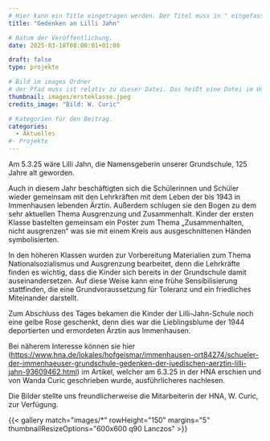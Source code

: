 ```yaml
---
# Hier kann ein Title eingetragen werden. Der Titel muss in " eingefasst sein
title: "Gedenken an Lilli Jahn"

# Datum der Veröffentlichung.
date: 2025-03-18T08:00:01+01:00

draft: false
type: projekte

# Bild im images Ordner
# der Pfad muss ist relativ zu dieser Datei. Das heißt eine Datei im Unterordner "images" wird über images/dateiname.jpg angegeben.
thumbnail: images/ersteklasse.jpeg
credits_image: "Bild: W. Curic"

# Kategorien für den Beitrag.
categories:
  - Aktuelles
#- Projekte
---
```


Am 5.3.25 wäre Lilli Jahn, die Namensgeberin unserer Grundschule, 125 Jahre alt geworden. 

Auch in diesem Jahr beschäftigten sich die Schülerinnen und Schüler wieder gemeinsam mit den Lehrkräften mit dem Leben der bis 1943 in Immenhausen lebenden Ärztin. Außerdem schlugen sie den Bogen zu dem sehr aktuellen Thema Ausgrenzung und Zusammenhalt. Kinder der ersten Klasse bastelten gemeinsam ein Poster zum Thema „Zusammenhalten, nicht ausgrenzen“ was sie mit einem Kreis aus ausgeschnittenen Händen symbolisierten. 

<!--more-->

In den höheren Klassen wurden zur Vorbereitung Materialien zum Thema Nationalsozialismus und Ausgrenzung bearbeitet, denn die Lehrkräfte finden es wichtig, dass die Kinder sich bereits in der Grundschule damit auseinandersetzen. Auf diese Weise kann eine frühe Sensibilisierung stattfinden, die eine Grundvoraussetzung für Toleranz und ein friedliches Miteinander darstellt.


Zum Abschluss des Tages bekamen die Kinder der Lilli-Jahn-Schule noch eine gelbe Rose geschenkt, denn dies war die Lieblingsblume der 1944 deportierten und ermordeten Ärztin aus Immenhausen.

Bei näherem Interesse können sie hier (https://www.hna.de/lokales/hofgeismar/immenhausen-ort84274/schueler-der-immenhaeuser-grundschule-gedenken-der-juedischen-aerztin-lilli-jahn-93609462.html) im Artikel, welcher am 6.3.25 in der HNA erschien und von Wanda Curic geschrieben wurde, ausführlicheres nachlesen. 

Die Bilder stellte uns freundlicherweise die Mitarbeiterin der HNA, W. Curic, zur Verfügung.  

{{< gallery match="images/*" rowHeight="150" margins="5" thumbnailResizeOptions="600x600 q90 Lanczos" >}}